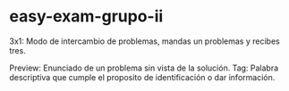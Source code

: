 # easy-exam-grupo-ii

3x1: Modo de intercambio de problemas, mandas un problemas y recibes tres.

Preview: Enunciado de un problema sin vista de la solución.
Tag: Palabra descriptiva que cumple el proposito de identificación o dar información.
